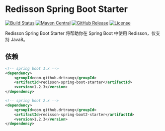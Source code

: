 # Redisson Spring Boot Starter

[![Build Status](https://img.shields.io/travis/drtrang/redisson-spring-boot/master.svg?style=flat-square)](https://www.travis-ci.org/drtrang/redisson-spring-boot)
[![Maven Central](https://img.shields.io/maven-central/v/com.github.drtrang/redisson-spring-boot.svg?style=flat-square)](https://maven-badges.herokuapp.com/maven-central/com.github.drtrang/redisson-spring-boot)
[![GitHub Release](https://img.shields.io/github/release/drtrang/redisson-spring-boot.svg?style=flat-square)](https://github.com/drtrang/redisson-spring-boot/releases)
[![License](http://img.shields.io/badge/license-apache%202-blue.svg?style=flat-square)](http://www.apache.org/licenses/LICENSE-2.0)

Redisson Spring Boot Starter 将帮助你在 Spring Boot 中使用 Redisson，仅支持 Java8。

## 依赖
```xml
<!-- spring boot 1.x -->
<dependency>
    <groupId>com.github.drtrang</groupId>
    <artifactId>redisson-spring-boot-starter</artifactId>
    <version>1.2.3</version>
</dependency>

<!-- spring boot 2.x -->
<dependency>
    <groupId>com.github.drtrang</groupId>
    <artifactId>redisson-spring-boot2-starter</artifactId>
    <version>1.2.3</version>
</dependency>
```
